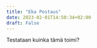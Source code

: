 ```yaml
---
title: "Eka Postaus"
date: 2023-02-01T14:50:34+02:00
draft: False
---
```


Testataan kuinka tämä toimi?
